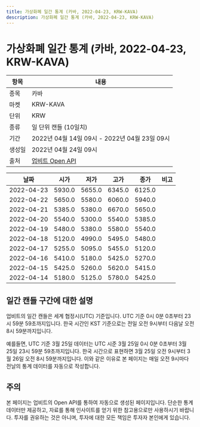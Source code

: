```yaml
---
title: 가상화폐 일간 통계 (카바, 2022-04-23, KRW-KAVA)
description: 가상화폐 일간 통계 (카바, 2022-04-23, KRW-KAVA)
---
```



가상화폐 일간 통계 (카바, 2022-04-23, KRW-KAVA)
===

|항목|내용|
|--|--|
|종목|카바|
|마켓|KRW-KAVA|
|단위|KRW|
|종류|일 단위 캔들 (10일치)|
|기간|2022년 04월 14일 09시 - 2022년 04월 23일 09시|
|생성일|2022년 04월 24일 09시|
|출처|[업비트 Open API](https://docs.upbit.com)|


|날짜|시가|저가|고가|종가|비고|
|--|--|--|--|--|--|
|2022-04-23|5930.0|5655.0|6345.0|6125.0|    |
|2022-04-22|5650.0|5580.0|6060.0|5940.0|    |
|2022-04-21|5385.0|5380.0|6670.0|5650.0|    |
|2022-04-20|5540.0|5300.0|5540.0|5385.0|    |
|2022-04-19|5480.0|5380.0|5580.0|5540.0|    |
|2022-04-18|5120.0|4990.0|5495.0|5480.0|    |
|2022-04-17|5255.0|5095.0|5455.0|5120.0|    |
|2022-04-16|5410.0|5180.0|5425.0|5270.0|    |
|2022-04-15|5425.0|5260.0|5620.0|5415.0|    |
|2022-04-14|5180.0|5125.0|5780.0|5425.0|    |


일간 캔들 구간에 대한 설명
---


업비트의 일간 캔들은 세계 협정시(UTC) 기준입니다. 
UTC 기준 0시 0분 0초부터 23시 59분 59초까지입니다. 
한국 시간인 KST 기준으로는 전일 오전 9시부터 다음날 오전 8시 59분까지입니다. 


예를들면, UTC 기준 3월 25일 데이터는 UTC 시준 3월 25일 0시 0분 0초부터 3월 25일 23시 59분 59초까지입니다. 
한국 시간으로 표현하면 3월 25일 오전 9시부터 3월 26일 오전 8시 59분까지입니다. 
이와 같은 이유로 본 페이지는 매일 오전 9시마다 전날의 통계 데이터를 자동으로 작성합니다. 


주의
---


본 페이지는 업비트의 Open API를 통하여 자동으로 생성된 페이지입니다. 
단순한 통계 데이터만 제공하고, 자료를 통해 인사이트를 얻기 위한 참고용으로만 사용하시기 바랍니다. 
투자를 권유하는 것은 아니며, 투자에 대한 모든 책임은 투자자 본인에게 있습니다. 
